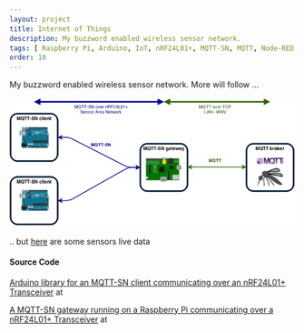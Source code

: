 ```yaml
---
layout: project
title: Internet of Things
description: My buzzword enabled wireless sensor network.
tags: [ Raspberry Pi, Arduino, IoT, nRF24L01+, MQTT-SN, MQTT, Node-RED  ]
order: 10
---
```


My buzzword enabled wireless sensor network. More will follow ...


<img class="img-responsive" src="/res/MQTT-SN Overview.png" alt="" />

.. but [here](iot/sensors_overview.html) are some sensors live data



#### Source Code

<span class="octicon octicon-repo"></span> [Arduino library for an MQTT-SN client communicating over an nRF24L01+ Transceiver](https://github.com/bittailor/BtMqttSn)  at <span class="octicon octicon-mark-github"></span>

<span class="octicon octicon-repo"></span> [A MQTT-SN gateway running on a Raspberry Pi communicating over a nRF24L01+ Transceiver](https://github.com/bittailor/BtEmbedded#btmqttsngateway)  at <span class="octicon octicon-mark-github"></span>

